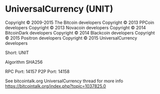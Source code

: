 UniversalCurrency (UNIT)
===================

Copyright © 2009-2015 The Bitcoin developers
Copyright © 2013 PPCoin developers
Copyright © 2013 Novacoin developers
Copyright © 2014 BitcoinDark developers
Copyright © 2014 Blackcoin developers
Copyright © 2015 Positron developers
Copyright © 2015 UniversalCurrency developers


Short: UNIT

Algorithm SHA256


RPC Port: 14157
P2P Port: 14158

See bitcointalk.org UniversalCurrency thread for more info
https://bitcointalk.org/index.php?topic=1037825.0
